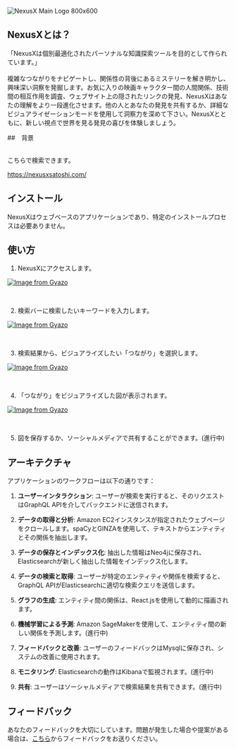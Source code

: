 ![NexusX Main Logo 800x600](https://github.com/aratetete0619/NexusX/assets/120061560/a770db3b-e51e-4ff6-843b-f1577fcd7ad3)


## NexusXとは？
「NexusXは個別最適化されたパーソナルな知識探索ツールを目的として作られています。」<br>
<br>
複雑なつながりをナビゲートし、関係性の背後にあるミステリーを解き明かし、興味深い洞察を発掘します。お気に入りの映画キャラクター間の人間関係、技術間の相互作用を調査、ウェブサイト上の隠されたリンクの発見、NexusXはあなたの理解をより一段進化させます。他の人とあなたの発見を共有するか、詳細なビジュアライゼーションモードを使用して洞察力を深めて下さい。NexusXとともに、新しい視点で世界を見る発見の喜びを体験しましょう。


##　背景

<br>
こちらで検索できます。

https://nexusxsatoshi.com/

## インストール

NexusXはウェブベースのアプリケーションであり、特定のインストールプロセスは必要ありません。

## 使い方

1. NexusXにアクセスします。

[![Image from Gyazo](https://i.gyazo.com/b5fe523ab649ce90e08e3699e5ec4ccf.gif)](https://gyazo.com/b5fe523ab649ce90e08e3699e5ec4ccf)

<br>

2. 検索バーに検索したいキーワードを入力します。

[![Image from Gyazo](https://i.gyazo.com/2f2414786ebbdf2604933e9f2c890fd7.gif)](https://gyazo.com/2f2414786ebbdf2604933e9f2c890fd7)

<br>

3. 検索結果から、ビジュアライズしたい「つながり」を選択します。

[![Image from Gyazo](https://i.gyazo.com/fd3bdc2245b848bb22b5dc0fc640a4f1.gif)](https://gyazo.com/fd3bdc2245b848bb22b5dc0fc640a4f1)

<br>

4. 「つながり」をビジュアライズした図が表示されます。

[![Image from Gyazo](https://i.gyazo.com/b8e324d419bbf5f111df09b5ece5706d.gif)](https://gyazo.com/b8e324d419bbf5f111df09b5ece5706d)

<br>

5. 図を保存するか、ソーシャルメディアで共有することができます。(進行中)

## アーキテクチャ

アプリケーションのワークフローは以下の通りです：

1. **ユーザーインタラクション**: ユーザーが検索を実行すると、そのリクエストはGraphQL APIを介してバックエンドに送信されます。

2. **データの取得と分析**: Amazon EC2インスタンスが指定されたウェブページをクロールします。spaCyとGINZAを使用して、テキストからエンティティとその関係を抽出します。

3. **データの保存とインデックス化**: 抽出した情報はNeo4jに保存され、Elasticsearchが新しく抽出した情報をインデックス化します。

4. **データの検索と取得**: ユーザーが特定のエンティティや関係を検索すると、GraphQL APIがElasticsearchに適切な検索クエリを送信します。

5. **グラフの生成**: エンティティ間の関係は、React.jsを使用して動的に描画されます。

6. **機械学習による予測**: Amazon SageMakerを使用して、エンティティ間の新しい関係を予測します。(進行中)

7. **フィードバックと改善**: ユーザーのフィードバックはMysqlに保存され、システムの改善に使用されます。

8. **モニタリング**: Elasticsearchの動作はKibanaで監視されます。(進行中)

9. **共有**: ユーザーはソーシャルメディアで検索結果を共有できます。(進行中)

## フィードバック

あなたのフィードバックを大切にしています。問題が発生した場合や提案がある場合は、[こちら]()からフィードバックをお送りください。
